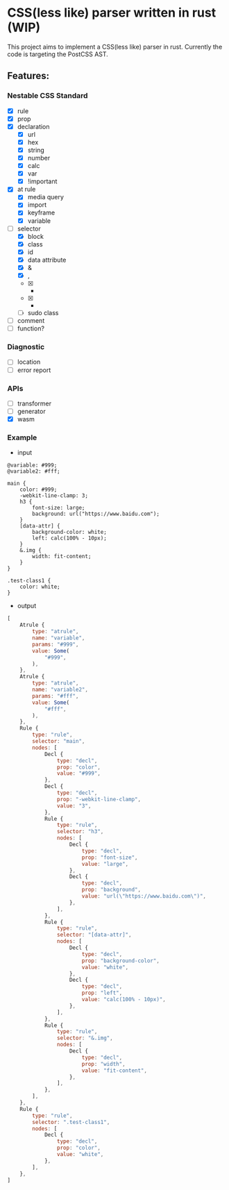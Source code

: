 # CSS(less like) parser written in rust (WIP)

This project aims to implement a CSS(less like) parser in rust. Currently the code is targeting the PostCSS AST.
## Features:
### Nestable CSS Standard
- [x] rule
- [x] prop
- [x] declaration
  - [x] url
  - [x] hex
  - [x] string
  - [x] number
  - [x] calc
  - [x] var
  - [x] !important
- [x] at rule
  - [x] media query
  - [x] import
  - [x] keyframe
  - [x] variable
- [ ] selector
  - [x] block
  - [x] class
  - [x] id
  - [x] data attribute 
  - [x] &
  - [x] ,
  - [x] +
  - [x] *
  - [ ] sudo class
- [ ] comment
- [ ] function?

### Diagnostic
- [ ] location
- [ ] error report

### APIs
- [ ] transformer
- [ ] generator
- [x] wasm

### Example
- input

```less
@variable: #999;
@variable2: #fff;

main {
    color: #999;
    -webkit-line-clamp: 3;
    h3 {
        font-size: large;
        background: url("https://www.baidu.com");
    }
    [data-attr] {
        background-color: white;
        left: calc(100% - 10px);
    }
    &.img {
        width: fit-content;
    }
}

.test-class1 {
    color: white;
}
```

- output

```js
[
    Atrule {
        type: "atrule",
        name: "variable",
        params: "#999",
        value: Some(
            "#999",
        ),
    },
    Atrule {
        type: "atrule",
        name: "variable2",
        params: "#fff",
        value: Some(
            "#fff",
        ),
    },
    Rule {
        type: "rule",
        selector: "main",
        nodes: [
            Decl {
                type: "decl",
                prop: "color",
                value: "#999",
            },
            Decl {
                type: "decl",
                prop: "-webkit-line-clamp",
                value: "3",
            },
            Rule {
                type: "rule",
                selector: "h3",
                nodes: [
                    Decl {
                        type: "decl",
                        prop: "font-size",
                        value: "large",
                    },
                    Decl {
                        type: "decl",
                        prop: "background",
                        value: "url(\"https://www.baidu.com\")",
                    },
                ],
            },
            Rule {
                type: "rule",
                selector: "[data-attr]",
                nodes: [
                    Decl {
                        type: "decl",
                        prop: "background-color",
                        value: "white",
                    },
                    Decl {
                        type: "decl",
                        prop: "left",
                        value: "calc(100% - 10px)",
                    },
                ],
            },
            Rule {
                type: "rule",
                selector: "&.img",
                nodes: [
                    Decl {
                        type: "decl",
                        prop: "width",
                        value: "fit-content",
                    },
                ],
            },
        ],
    },
    Rule {
        type: "rule",
        selector: ".test-class1",
        nodes: [
            Decl {
                type: "decl",
                prop: "color",
                value: "white",
            },
        ],
    },
]
```